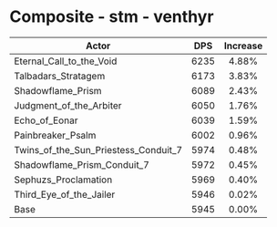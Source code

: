 # Composite - stm - venthyr
| Actor | DPS | Increase |
|---|:---:|:---:|
|Eternal_Call_to_the_Void|6235|4.88%|
|Talbadars_Stratagem|6173|3.83%|
|Shadowflame_Prism|6089|2.43%|
|Judgment_of_the_Arbiter|6050|1.76%|
|Echo_of_Eonar|6039|1.59%|
|Painbreaker_Psalm|6002|0.96%|
|Twins_of_the_Sun_Priestess_Conduit_7|5974|0.48%|
|Shadowflame_Prism_Conduit_7|5972|0.45%|
|Sephuzs_Proclamation|5969|0.40%|
|Third_Eye_of_the_Jailer|5946|0.02%|
|Base|5945|0.00%|
